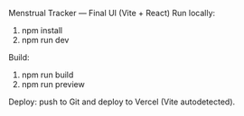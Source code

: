 Menstrual Tracker — Final UI (Vite + React)
Run locally:
1. npm install
2. npm run dev

Build:
1. npm run build
2. npm run preview

Deploy: push to Git and deploy to Vercel (Vite autodetected).
